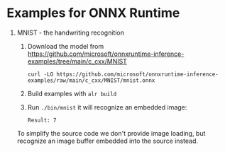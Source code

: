 # Examples for ONNX Runtime

1. MNIST - the handwriting recognition

   1. Download the model from https://github.com/microsoft/onnxruntime-inference-examples/tree/main/c_cxx/MNIST

          curl -LO https://github.com/microsoft/onnxruntime-inference-examples/raw/main/c_cxx/MNIST/mnist.onnx

   2. Build examples with `alr build`
   3. Run `./bin/mnist` it will recognize an embedded image:

          Result: 7

   To simplify the source code we don't provide image loading, but
   recognize an image buffer embedded into the source instead.
